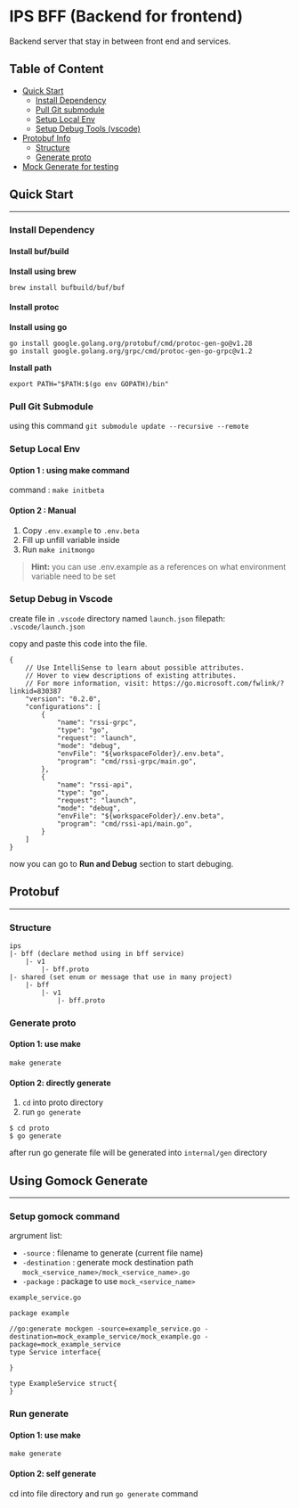 # IPS BFF (Backend for frontend)

Backend server that stay in between front end and services.

## Table of Content
- [Quick Start](#quick-start)
    - [Install Dependency](#install-bufbuild)
    - [Pull Git submodule](#pull-git-submodule)
    - [Setup Local Env]()
    - [Setup Debug Tools (vscode)](#install-protoc)
- [Protobuf Info](#protobuf-structure)
    - [Structure](#structure)
    - [Generate proto](#generate-proto)
- [Mock Generate for testing](#using-gomock-generate)

## Quick Start
---
### Install Dependency

#### Install buf/build

**Install using brew**
```
brew install bufbuild/buf/buf
```

#### Install protoc

**Install using go**
```
go install google.golang.org/protobuf/cmd/protoc-gen-go@v1.28
go install google.golang.org/grpc/cmd/protoc-gen-go-grpc@v1.2
```

**Install path**
```
export PATH="$PATH:$(go env GOPATH)/bin"
```

### Pull Git Submodule
using this command ```git submodule update --recursive --remote```

### Setup Local Env

#### Option 1 : using make command

command : `make initbeta`


#### Option 2 : Manual

1. Copy `.env.example` to `.env.beta`
2. Fill up unfill variable inside
3. Run `make initmongo`
> **Hint:** you can use .env.example as a references on what environment variable need to be set

### Setup Debug in Vscode
create file in `.vscode` directory named `launch.json`
filepath: `.vscode/launch.json`

copy and paste this code into the file.
```
{
    // Use IntelliSense to learn about possible attributes.
    // Hover to view descriptions of existing attributes.
    // For more information, visit: https://go.microsoft.com/fwlink/?linkid=830387
    "version": "0.2.0",
    "configurations": [
        {
            "name": "rssi-grpc",
            "type": "go",
            "request": "launch",
            "mode": "debug",
            "envFile": "${workspaceFolder}/.env.beta",
            "program": "cmd/rssi-grpc/main.go",
        },
        {
            "name": "rssi-api",
            "type": "go",
            "request": "launch",
            "mode": "debug",
            "envFile": "${workspaceFolder}/.env.beta",
            "program": "cmd/rssi-api/main.go",
        }
    ]
}
```

now you can go to **Run and Debug** section to start debuging.

## Protobuf
---

### Structure
```
ips
|- bff (declare method using in bff service)
    |- v1
        |- bff.proto
|- shared (set enum or message that use in many project)
    |- bff
        |- v1
            |- bff.proto
```

### Generate proto

#### Option 1: use make
```
make generate
```

#### Option 2: directly generate
1. `cd` into proto directory
2. run `go generate`
```
$ cd proto
$ go generate
```

after run go generate file will be generated into `internal/gen` directory

## Using Gomock Generate
---
### Setup gomock command

argrument list:
- `-source` : filename to generate (current file name)
- `-destination` : generate mock destination path `mock_<service_name>/mock_<service_name>.go`
- `-package` : package to use `mock_<service_name>`

`example_service.go`
```
package example

//go:generate mockgen -source=example_service.go -destination=mock_example_service/mock_example.go -package=mock_example_service
type Service interface{

}

type ExampleService struct{
}
```

### Run generate
#### Option 1: use make
```
make generate
```

#### Option 2: self generate
cd into file directory and run `go generate` command